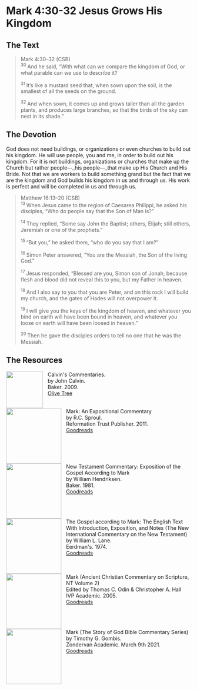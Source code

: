 # Mark 4:30-32 Jesus Grows His Kingdom

## The Text

>Mark 4:30–32 (CSB)  
><sup> 30 </sup> And he said, “With what can we compare the kingdom of God, or what parable can we use to describe it? 
>
><sup> 31 </sup> It’s like a mustard seed that, when sown upon the soil, is the smallest of all the seeds on the ground. 
>
><sup> 32 </sup> And when sown, it comes up and grows taller than all the garden plants, and produces large branches, so that the birds of the sky can nest in its shade.”

## The Devotion

God does not need buildings, or organizations or even churches to build out his kingdom. He will use people, you and me, in order to build out his kingdom. For it is not buildings, organizations or churches that make up the Church but rather people—_his people—_that make up His Church and His Bride. Not that we are workers to build something grand but the fact that we are the kingdom and God builds his kingdom in us and through us. His work is perfect and will be completed in us and through us.

>Matthew 16:13–20 (CSB)  
><sup> 13 </sup> When Jesus came to the region of Caesarea Philippi, he asked his disciples, “Who do people say that the Son of Man is?” 
>
><sup> 14 </sup> They replied, “Some say John the Baptist; others, Elijah; still others, Jeremiah or one of the prophets.” 
>
><sup> 15 </sup> “But you,” he asked them, “who do you say that I am?” 
>
><sup> 16 </sup> Simon Peter answered, “You are the Messiah, the Son of the living God.” 
>
><sup> 17 </sup> Jesus responded, “Blessed are you, Simon son of Jonah, because flesh and blood did not reveal this to you, but my Father in heaven. 
>
><sup> 18 </sup> And I also say to you that you are Peter, and on this rock I will build my church, and the gates of Hades will not overpower it. 
>
><sup> 19 </sup> I will give you the keys of the kingdom of heaven, and whatever you bind on earth will have been bound in heaven, and whatever you loose on earth will have been loosed in heaven.” 
>
><sup> 20 </sup> Then he gave the disciples orders to tell no one that he was the Messiah.

## The Resources

<p style="clear:both;">

<img src="/images/commentary-calvin-set-portrait.jpg" align="left" width="100" style="padding-right: 10px" />Calvin's Commentaries.  
by John Calvin.  
Baker. 2009.  
[Olive Tree](https://www.olivetree.com/store/product.php?productid=17517)

<p style="clear:both;">

<img src="/images/commentary-mark-sproul.jpg" align="left" width="150" style="padding-right: 10px" />Mark: An Expositional Commentary  
by R.C. Sproul.  
Reformation Trust Publisher. 2011.  
[Goodreads](https://www.goodreads.com/book/show/13329901-mark?ac=1&from_search=true&qid=AjPCOwNAXj&rank=1)

<p style="clear:both;">

<img src="/images/commentary-mark-hendriksen.jpg" align="left" width="150" style="padding-right: 10px" />New Testament Commentary: Exposition of the Gospel According to Mark  
by William Hendriksen.  
Baker. 1981.  
[Goodreads](https://www.goodreads.com/book/show/2365098.Mark)

<p style="clear:both;">

<img src="/images/commentary-mark-lane.jpg" align="left" width="150" style="padding-right: 10px" />The Gospel according to Mark: The English Text With Introduction, Exposition, and Notes (The New International Commentary on the New Testament)  
by William L. Lane.  
Eerdman's. 1974.  
[Goodreads](https://www.goodreads.com/book/show/978619.The_Gospel_of_Mark?from_search=true&from_srp=true&qid=UOUMUiJ7z4&rank=2)

<p style="clear:both;">

<img src="/images/commentary-mark-oden.jpg" align="left" width="150" style="padding-right: 10px" />Mark (Ancient Christian Commentary on Scripture, NT Volume 2)  
Edited by Thomas C. Odin & Christopher A. Hall  
IVP Academic. 2005.  
[Goodreads](https://www.goodreads.com/book/show/33015669-mark)

<p style="clear:both;">

<img src="/images/commentary-mark-gombis.jpg" align="left" width="150" style="padding-right: 10px" />Mark (The Story of God Bible Commentary Series)  
by Timothy G. Gombis.   
Zondervan Academic. March 9th 2021.  
[Goodreads](https://www.goodreads.com/book/show/54287613-mark)

<p style="clear:both;">
